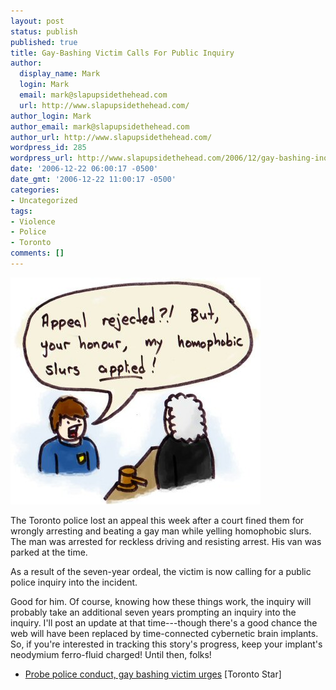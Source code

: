 ```yaml
---
layout: post
status: publish
published: true
title: Gay-Bashing Victim Calls For Public Inquiry
author:
  display_name: Mark
  login: Mark
  email: mark@slapupsidethehead.com
  url: http://www.slapupsidethehead.com/
author_login: Mark
author_email: mark@slapupsidethehead.com
author_url: http://www.slapupsidethehead.com/
wordpress_id: 285
wordpress_url: http://www.slapupsidethehead.com/2006/12/gay-bashing-inquiry/
date: '2006-12-22 06:00:17 -0500'
date_gmt: '2006-12-22 11:00:17 -0500'
categories:
- Uncategorized
tags:
- Violence
- Police
- Toronto
comments: []
---
```

![Slurs](/wp-content/media/2006/12/slurs.jpg)

The Toronto police lost an appeal this week after a court fined them for wrongly arresting and beating a gay man while yelling homophobic slurs. The man was arrested for reckless driving and resisting arrest. His van was parked at the time.

As a result of the seven-year ordeal, the victim is now calling for a public police inquiry into the incident.

Good for him. Of course, knowing how these things work, the inquiry will probably take an additional seven years prompting an inquiry into the inquiry. I'll post an update at that time---though there's a good chance the web will have been replaced by time-connected cybernetic brain implants. So, if you're interested in tracking this story's progress, keep your implant's neodymium ferro-fluid charged! Until then, folks!

- [Probe police conduct, gay bashing victim urges](http://www.thestar.com/News/article/163985) [Toronto Star]
